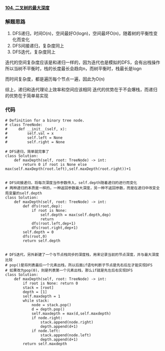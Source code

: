 **[104. 二叉树的最大深度](https://leetcode-cn.com/problems/maximum-depth-of-binary-tree/)**


### 解题思路
1. DFS递归，时间O(n)，空间最好O(logn)，空间最坏O(n)，随着树的平衡性变化而变化
2. DFS间接递归，复杂度同上
3. DFS迭代，复杂度同上

迭代的空间复杂度应该是和递归一样的，因为迭代也是模拟的DFS，会有出栈操作
所以当树不平衡时，栈的长度最长会趋向n，而树平衡时，栈最长是logn

而时间复杂度，都是遍历每个节点一遍，因此为O(n)

综上，递归和迭代理论上效率和空间应该相同
迭代的优势在于不会爆栈，而递归的优势在于简单易实现

### 代码

```python3
# Definition for a binary tree node.
# class TreeNode:
#     def __init__(self, x):
#         self.val = x
#         self.left = None
#         self.right = None

# DFS递归，简单就完事了
class Solution:
    def maxDepth(self, root: TreeNode) -> int:
        return 0 if root is None else max(self.maxDepth(root.left),self.maxDepth(root.right))+1


# DFS间接递归，将每次深度当作参数传入，self.depth随着递归的进行而变化
# 两种递归的本质是一样的，一种返回参数最大深度，另一种不返回参数，而是在递归中改变全局变量的self.depth
class Solution:
    def maxDepth(self, root: TreeNode) -> int:     
        def dfs(root,dep):
            if root is None:
                self.depth = max(self.depth,dep)
                return
            dfs(root.left,dep+1)
            dfs(root.right,dep+1)
        self.depth = 0
        dfs(root,0)
        return self.depth


# DFS迭代，另外新建了一个与节点栈同步的深度栈，用来记录当前的节点深度，并与最大深度比较
# pop()是将列表最后一个元素出栈，所以后面if语句判断子节点是先右后左才能实现DFS
# 如果改为pop(0)，则是列表第一个元素出栈，那么if就是先左后右实现DFS
class Solution:
    def maxDepth(self, root: TreeNode) -> int:
        if root is None: return 0
        stack = [root]
        depth = [1]
        self.maxdepth = 1
        while stack:
            node = stack.pop()
            d = depth.pop()
            self.maxdepth = max(d,self.maxdepth)
            if node.right:
                stack.append(node.right)
                depth.append(d+1)              
            if node.left:
                stack.append(node.left)
                depth.append(d+1) 
        return self.maxdepth
```
